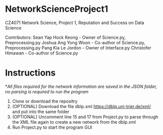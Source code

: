 # NetworkScienceProject1
CZ4071 Network Science, Project 1, Reputation and Success on Data Science

Contributors:
Sean Yap Hock Keong - Owner of Science.py, Preprocessing.py
Joshua Ang Yong Woon - Co-author of Science.py, Preprocessing.py
Pang Kia Le Jordon - Owner of Interface.py
Christofer Himawan - Co-author of Science.py

# Instructions
\**All files required for the network information are saved in the JSON folder, no parsing is required to run the program*

1.  Clone or download the repositry
2.  (OPTIONAL) Download the file dblp.xml https://dblp.uni-trier.de/xml/ and put into the same folder
3.  (OPTIONAL) Uncomment line 15 and 17 from Project.py to parse through the XML file again to create a new network from the dblp.xml
4.  Run Project.py to start the program GUI
